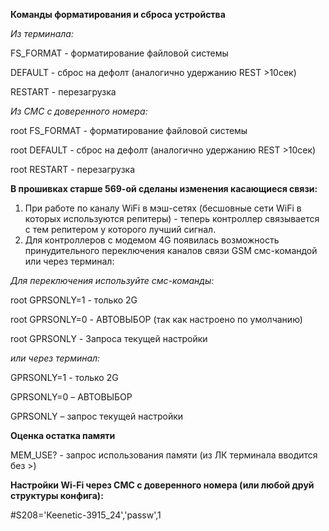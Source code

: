 **Команды форматирования и сброса устройства**

_Из терминала:_

FS_FORMAT - форматирование файловой системы

DEFAULT - сброс на дефолт (аналогично удержанию REST >10сек)

RESTART - перезагрузка

_Из СМС с доверенного номера:_

root FS_FORMAT - форматирование файловой системы

root DEFAULT - сброс на дефолт (аналогично удержанию REST >10сек)

root RESTART - перезагрузка

**В прошивках старше 569-ой сделаны изменения касающиеся связи:**
1. При работе по каналу WiFi в мэш-сетях (бесшовные сети WiFi в которых используются репитеры) - теперь контроллер связывается с тем репитером у которого лучший сигнал. 
2. Для контроллеров с модемом 4G появилась возможность принудительного переключения каналов связи GSM смс-командой или через терминал:

_Для переключения используйте смс-команды:_

root GPRSONLY=1 - только 2G

root GPRSONLY=0 - АВТОВЫБОР (так как настроено по умолчанию)

root GPRSONLY - Запроса текущей настройки

_или через терминал:_

GPRSONLY=1 - только 2G

GPRSONLY=0 – АВТОВЫБОР

GPRSONLY – запрос текущей настройки

**Оценка остатка памяти**

MEM_USE? - запрос использования памяти (из ЛК терминала вводится без >)

**Настройки Wi-Fi через СМС с доверенного номера (или любой друй структуры конфига):**

#S208='Keenetic-3915_24','passw',1
